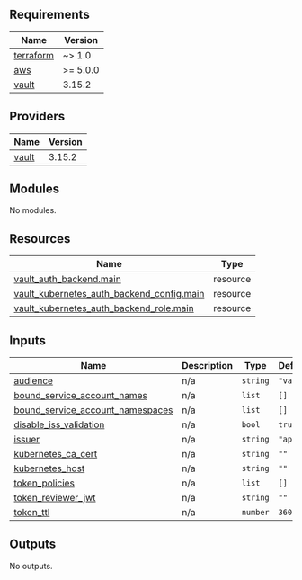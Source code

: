 ## Requirements

| Name | Version |
|------|---------|
| <a name="requirement_terraform"></a> [terraform](#requirement\_terraform) | ~> 1.0 |
| <a name="requirement_aws"></a> [aws](#requirement\_aws) | >= 5.0.0 |
| <a name="requirement_vault"></a> [vault](#requirement\_vault) | 3.15.2 |

## Providers

| Name | Version |
|------|---------|
| <a name="provider_vault"></a> [vault](#provider\_vault) | 3.15.2 |

## Modules

No modules.

## Resources

| Name | Type |
|------|------|
| [vault_auth_backend.main](https://registry.terraform.io/providers/hashicorp/vault/3.15.2/docs/resources/auth_backend) | resource |
| [vault_kubernetes_auth_backend_config.main](https://registry.terraform.io/providers/hashicorp/vault/3.15.2/docs/resources/kubernetes_auth_backend_config) | resource |
| [vault_kubernetes_auth_backend_role.main](https://registry.terraform.io/providers/hashicorp/vault/3.15.2/docs/resources/kubernetes_auth_backend_role) | resource |

## Inputs

| Name | Description | Type | Default | Required |
|------|-------------|------|---------|:--------:|
| <a name="input_audience"></a> [audience](#input\_audience) | n/a | `string` | `"vault"` | no |
| <a name="input_bound_service_account_names"></a> [bound\_service\_account\_names](#input\_bound\_service\_account\_names) | n/a | `list` | `[]` | no |
| <a name="input_bound_service_account_namespaces"></a> [bound\_service\_account\_namespaces](#input\_bound\_service\_account\_namespaces) | n/a | `list` | `[]` | no |
| <a name="input_disable_iss_validation"></a> [disable\_iss\_validation](#input\_disable\_iss\_validation) | n/a | `bool` | `true` | no |
| <a name="input_issuer"></a> [issuer](#input\_issuer) | n/a | `string` | `"api"` | no |
| <a name="input_kubernetes_ca_cert"></a> [kubernetes\_ca\_cert](#input\_kubernetes\_ca\_cert) | n/a | `string` | `""` | no |
| <a name="input_kubernetes_host"></a> [kubernetes\_host](#input\_kubernetes\_host) | n/a | `string` | `""` | no |
| <a name="input_token_policies"></a> [token\_policies](#input\_token\_policies) | n/a | `list` | `[]` | no |
| <a name="input_token_reviewer_jwt"></a> [token\_reviewer\_jwt](#input\_token\_reviewer\_jwt) | n/a | `string` | `""` | no |
| <a name="input_token_ttl"></a> [token\_ttl](#input\_token\_ttl) | n/a | `number` | `3600` | no |

## Outputs

No outputs.
